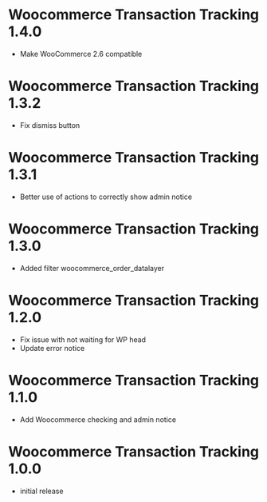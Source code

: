 # Woocommerce Transaction Tracking 1.4.0

- Make WooCommerce 2.6 compatible

# Woocommerce Transaction Tracking 1.3.2

- Fix dismiss button

# Woocommerce Transaction Tracking 1.3.1

- Better use of actions to correctly show admin notice

# Woocommerce Transaction Tracking 1.3.0

- Added filter woocommerce_order_datalayer

# Woocommerce Transaction Tracking 1.2.0

- Fix issue with not waiting for WP head
- Update error notice

# Woocommerce Transaction Tracking 1.1.0

- Add Woocommerce checking and admin notice

# Woocommerce Transaction Tracking 1.0.0

- initial release
